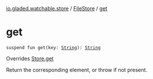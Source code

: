 [io.gladed.watchable.store](../index.md) / [FileStore](index.md) / [get](./get.md)

# get

`suspend fun get(key: `[`String`](https://kotlinlang.org/api/latest/jvm/stdlib/kotlin/-string/index.html)`): `[`String`](https://kotlinlang.org/api/latest/jvm/stdlib/kotlin/-string/index.html)

Overrides [Store.get](../-store/get.md)

Return the corresponding element, or throw if not present.


